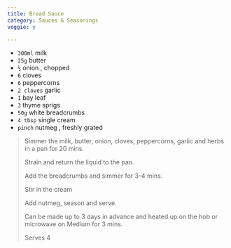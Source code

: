 ```yaml
---
title: Bread Sauce 
category: Sauces & Seasonings
veggie: y

--- 
```

* `300ml` milk
* `25g` butter
* `½` onion , chopped
* `6` cloves
* `6` peppercorns
* `2 cloves` garlic
* `1` bay leaf
* `3` thyme sprigs
* `50g` white breadcrumbs
* `4 tbsp` single cream
* `pinch` nutmeg , freshly grated
 
> Simmer the milk, butter, onion, cloves, peppercorns, garlic and herbs in a pan for 20 mins. 
>
> Strain and return the liquid to the pan. 
>
> Add the breadcrumbs and simmer for 3-4 mins. 
>
> Stir in the cream
>
> Add nutmeg, season and serve. 
>
> Can be made up to 3 days in advance and heated up on the hob or microwave on Medium for 3 mins.
>
> Serves 4

